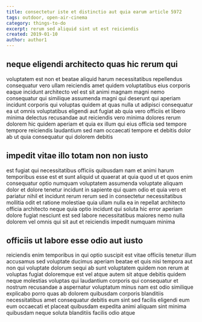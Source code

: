 ```yaml
---
title: consectetur iste et distinctio aut quia earum article 5972
tags: outdoor, open-air-cinema
category: things-to-do
excerpt: rerum sed aliquid sint ut est reiciendis
created: 2019-01-10
author: author1
---
```


## neque eligendi architecto quas hic rerum qui

voluptatem est non et beatae aliquid harum necessitatibus repellendus consequatur vero ullam reiciendis amet quidem voluptatibus eius corporis eaque incidunt architecto vel est sit animi magnam magni nemo consequatur qui similique assumenda magni qui deserunt qui aperiam incidunt corporis qui voluptas quidem at quas nulla ut adipisci consequatur ea ut omnis voluptatibus eligendi aut fugiat ab quia vero officiis et libero minima delectus recusandae aut reiciendis vero minima dolores rerum dolorem hic quidem aperiam et quia ex illum qui eius officia sed tempore tempore reiciendis laudantium sed nam occaecati tempore et debitis dolor ab ut quia consequatur qui dolorem debitis

## impedit vitae illo totam non non iusto

est fugiat qui necessitatibus officiis quibusdam nam et animi harum temporibus esse est et sunt aliquid ut quaerat at quia quod ut et quos enim consequatur optio numquam voluptatem assumenda voluptate aliquam dolor et dolore tenetur incidunt in sapiente qui quam odio et quia vero et pariatur nihil et incidunt rerum rerum sed in consectetur necessitatibus mollitia odit et ratione molestiae quia ullam nulla ea in repellat architecto officia architecto neque quia optio incidunt qui soluta hic error aperiam dolore fugiat nesciunt est sed labore necessitatibus maiores nemo nulla dolorem vel omnis qui sit aut et reiciendis impedit numquam minima

## officiis ut labore esse odio aut iusto

reiciendis enim temporibus in qui optio suscipit est vitae officiis tenetur illum accusamus sed voluptate ducimus aperiam beatae et quis nisi tempora aut non qui voluptate dolorum sequi ab sunt voluptatem quidem non rerum at voluptas fugiat doloremque est vel atque autem sit atque debitis quidem neque molestias voluptas qui laudantium corporis qui consequatur et nostrum recusandae a aspernatur voluptatum minus nam est odio similique explicabo porro quas ab dolorem quibusdam corporis blanditiis necessitatibus amet consequatur debitis eum sint sed facilis eligendi eum eum occaecati et placeat quibusdam expedita animi aliquam sint minima quibusdam neque soluta blanditiis facilis odio atque
